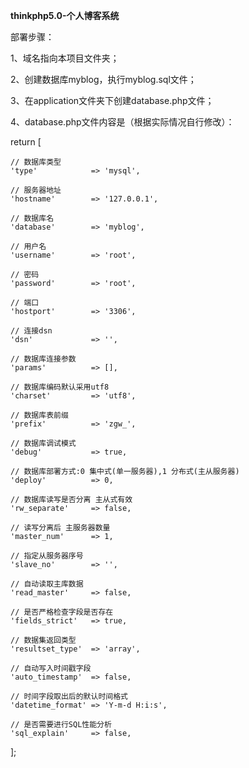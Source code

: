 **thinkphp5.0-个人博客系统**

部署步骤：

1、域名指向本项目文件夹；

2、创建数据库myblog，执行myblog.sql文件；

3、在application文件夹下创建database.php文件；

4、database.php文件内容是（根据实际情况自行修改）：

return [

    // 数据库类型
    'type'            => 'mysql',
    
    // 服务器地址
    'hostname'        => '127.0.0.1',
    
    // 数据库名
    'database'        => 'myblog',
    
    // 用户名
    'username'        => 'root',
    
    // 密码
    'password'        => 'root',
    
    // 端口
    'hostport'        => '3306',
    
    // 连接dsn
    'dsn'             => '',
    
    // 数据库连接参数
    'params'          => [],
    
    // 数据库编码默认采用utf8
    'charset'         => 'utf8',
    
    // 数据库表前缀
    'prefix'          => 'zgw_',
    
    // 数据库调试模式
    'debug'           => true,
    
    // 数据库部署方式:0 集中式(单一服务器),1 分布式(主从服务器)
    'deploy'          => 0,
    
    // 数据库读写是否分离 主从式有效
    'rw_separate'     => false,
    
    // 读写分离后 主服务器数量
    'master_num'      => 1,
    
    // 指定从服务器序号
    'slave_no'        => '',
    
    // 自动读取主库数据
    'read_master'     => false,
    
    // 是否严格检查字段是否存在
    'fields_strict'   => true,
    
    // 数据集返回类型
    'resultset_type'  => 'array',
    
    // 自动写入时间戳字段
    'auto_timestamp'  => false,
    
    // 时间字段取出后的默认时间格式
    'datetime_format' => 'Y-m-d H:i:s',
    
    // 是否需要进行SQL性能分析
    'sql_explain'     => false,
    
];